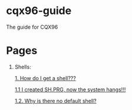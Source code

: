 # cqx96-guide
The guide for CQX96

# Pages
1. Shells:


    [1. How do I get a shell???](https://github.com/CQX96/cqx96-guide/blob/main/SHELLS.md)
    
    
    [1.1 I created SH.PRG, now the system hangs!!!](https://github.com/CQX96/cqx96-guide/blob/main/SHELLS.md#11-i-created-shprg-now-the-system-hangs)
    
    
    [1.2. Why is there no default shell?](https://github.com/CQX96/cqx96-guide/blob/main/SHELLS.md#12-why-is-there-no-default-shell)
